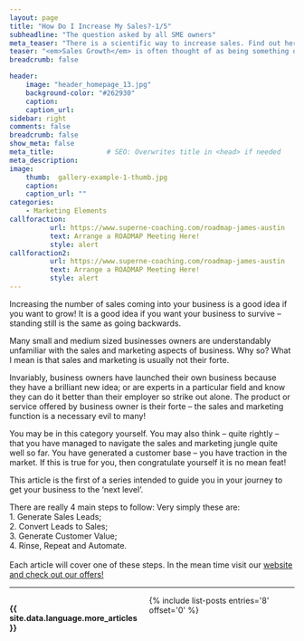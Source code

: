 ```yaml
---
layout: page
title: "How Do I Increase My Sales?-1/5"
subheadline: "The question asked by all SME owners"
meta_teaser: "There is a scientific way to increase sales. Find out here..."
teaser: "<em>Sales Growth</em> is often thought of as being something of a dark art. But actually it is <strong>science!</strong>"
breadcrumb: false

header:
    image: "header_homepage_13.jpg"
    background-color: "#262930"
    caption:
    caption_url:
sidebar: right
comments: false
breadcrumb: false
show_meta: false
meta_title:             # SEO: Overwrites title in <head> if needed
meta_description:    
image:
    thumb:  gallery-example-1-thumb.jpg
    caption:
    caption_url: ""
categories:
    - Marketing Elements
callforaction:
          url: https://www.superne-coaching.com/roadmap-james-austin
          text: Arrange a ROADMAP Meeting Here!
          style: alert    
callforaction2:
          url: https://www.superne-coaching.com/roadmap-james-austin
          text: Arrange a ROADMAP Meeting Here!
          style: alert
---
```


<p>Increasing the number of sales coming into your business is a good idea if you want to grow! It is a good idea if you want your business to survive – standing still is the same as going backwards.</p>
<p>Many small and medium sized businesses owners are understandably unfamiliar with the sales and marketing aspects of business.  Why so?  What I mean is that sales and marketing is usually not their forte.</p>  
<p>Invariably, business owners have launched their own business because they have a brilliant new idea; or are experts in a particular field and know they can do it better than their employer so strike out alone.  The product or service offered by business owner is their forte – the sales and marketing function is a necessary evil to many!</p>
<p>You may be in this category yourself.  You may also think – quite rightly – that you have managed to navigate the sales and marketing jungle quite well so far.  You have generated a customer base – you have traction in the market.  If this is true for you, then congratulate yourself it is no mean feat!</p>  
<p>This article is the first of a series intended to guide you in your journey to get your business to the ‘next level’.</p>  There are really 4 main steps to follow: Very simply these are:<br>
<list>
1. Generate Sales Leads;<br>
2. Convert Leads to Sales;<br>
3. Generate Customer Value;<br>
4. Rinse, Repeat and Automate.<br>
</list><br> Each article will cover one of these steps. In the mean time visit our <a href= 'https://www.superneconsulting.co.uk/'> website and check out our offers!</a>


<hr>
  <!-- Display list of blog posts - marketing components -->
<div class="medium-10 columns">
    <p><strong>{{ site.data.language.more_articles }}</strong></p>
    {% include list-posts entries='8' offset='0' %}
</div><!-- /.medium-10.columns -->
